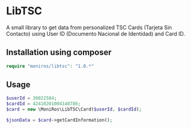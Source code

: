 # LibTSC
A small library to get data from personalized TSC Cards (Tarjeta Sin Contacto) using User ID (Documento Nacional de Identidad) and Card ID.

## Installation using composer

```php
require "moniros/libtsc": "1.0.*"
```

## Usage

```php
$userId = 30022584;
$cardId = 42410201004148786;
$card = new \MoniRos\LibTSC\Card($userId, $cardId);

$jsonData = $card->getCardInformation();
```

